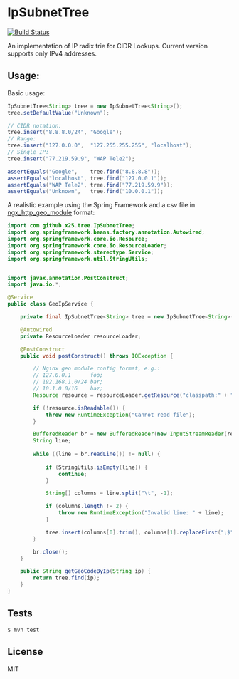 IpSubnetTree
============

[![Build Status](https://travis-ci.org/x25/ip-subnet-tree.svg?branch=master)](https://travis-ci.org/x25/ip-subnet-tree)

An implementation of IP radix trie for CIDR Lookups. Current version supports only IPv4 addresses.

## Usage:

Basic usage:

```java
IpSubnetTree<String> tree = new IpSubnetTree<String>();
tree.setDefaultValue("Unknown");

// CIDR notation:
tree.insert("8.8.8.0/24", "Google");
// Range:
tree.insert("127.0.0.0",  "127.255.255.255", "localhost");
// Single IP:
tree.insert("77.219.59.9", "WAP Tele2");

assertEquals("Google",    tree.find("8.8.8.8"));
assertEquals("localhost", tree.find("127.0.0.1"));
assertEquals("WAP Tele2", tree.find("77.219.59.9"));
assertEquals("Unknown",   tree.find("10.0.0.1"));
```

A realistic example using the Spring Framework and a csv file in [ngx_http_geo_module](http://nginx.org/en/docs/http/ngx_http_geo_module.html) format:

```java
import com.github.x25.tree.IpSubnetTree;
import org.springframework.beans.factory.annotation.Autowired;
import org.springframework.core.io.Resource;
import org.springframework.core.io.ResourceLoader;
import org.springframework.stereotype.Service;
import org.springframework.util.StringUtils;


import javax.annotation.PostConstruct;
import java.io.*;

@Service
public class GeoIpService {

    private final IpSubnetTree<String> tree = new IpSubnetTree<String>();

    @Autowired
    private ResourceLoader resourceLoader;

    @PostConstruct
    public void postConstruct() throws IOException {

        // Nginx geo module config format, e.g.:
        // 127.0.0.1      foo;
        // 192.168.1.0/24 bar;
        // 10.1.0.0/16    baz;
        Resource resource = resourceLoader.getResource("classpath:" + "path/to/db.csv");

        if (!resource.isReadable()) {
            throw new RuntimeException("Cannot read file");
        }

        BufferedReader br = new BufferedReader(new InputStreamReader(resource.getInputStream(), "UTF-8"));
        String line;
        
        while ((line = br.readLine()) != null) {
        
            if (StringUtils.isEmpty(line)) {
                continue;
            }

            String[] columns = line.split("\t", -1);

            if (columns.length != 2) {
                throw new RuntimeException("Invalid line: " + line);
            }

            tree.insert(columns[0].trim(), columns[1].replaceFirst(";$", "").trim());
        }

        br.close();
    }

    public String getGeoCodeByIp(String ip) {
        return tree.find(ip);
    }
}
```

## Tests
```
$ mvn test
```

## License
MIT
